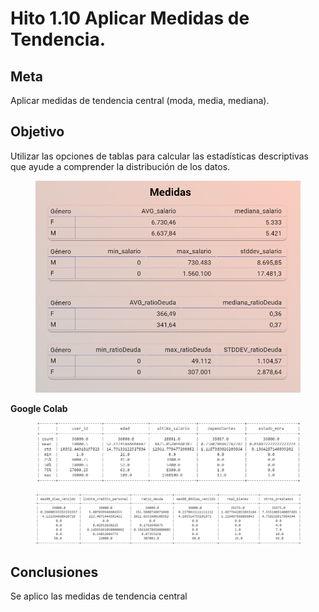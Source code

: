 # Hito 1.10 Aplicar Medidas de Tendencia.

## Meta

Aplicar medidas de tendencia central (moda, media, mediana).

## Objetivo

Utilizar las opciones de tablas para calcular las estadísticas descriptivas que ayude a comprender la distribución de los datos.

<figure><img src="../../.gitbook/assets/image (102).png" alt=""><figcaption></figcaption></figure>

**Google Colab**

<figure><img src="../../.gitbook/assets/image (36).png" alt=""><figcaption></figcaption></figure>

<figure><img src="../../.gitbook/assets/image (37).png" alt=""><figcaption></figcaption></figure>

## Conclusiones

Se aplico las medidas de tendencia central

